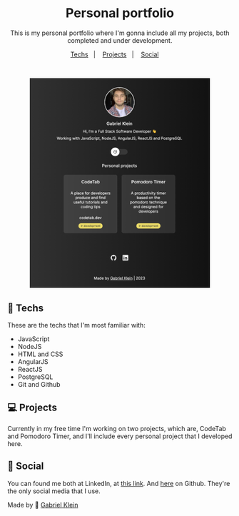 <h1 align="center"> Personal portfolio </h1>

<p align="center">
This is my personal portfolio where I'm gonna include
all my projects, both completed and under development.
</p>

<p align="center">
  <a href="#-techs">Techs</a>&nbsp;&nbsp;&nbsp;|&nbsp;&nbsp;&nbsp;
  <a href="#-projects">Projects</a>&nbsp;&nbsp;&nbsp;|&nbsp;&nbsp;&nbsp;
  <a href="#-social">Social</a>&nbsp;&nbsp;&nbsp;&nbsp;&nbsp;&nbsp;
</p>

<br>

<p align="center">
  <img alt="Portfolio preview" src=".github/preview.png" width="80%">
</p>

## 🚀 Techs

These are the techs that I'm most familiar with:

- JavaScript
- NodeJS
- HTML and CSS
- AngularJS
- ReactJS
- PostgreSQL
- Git and Github

## 💻 Projects

Currently in my free time I'm working on two projects, which are, CodeTab and Pomodoro Timer, and I'll include every personal project that I developed here.

## 🔖 Social

You can found me both at LinkedIn, at [this link](https://linkedin.com/in/g4brielklein). And [here](https://github.com/g4brielklein) on Github. They're the only social media that I use.

Made by :wave: [Gabriel Klein](https://gabrielklein.dev)
